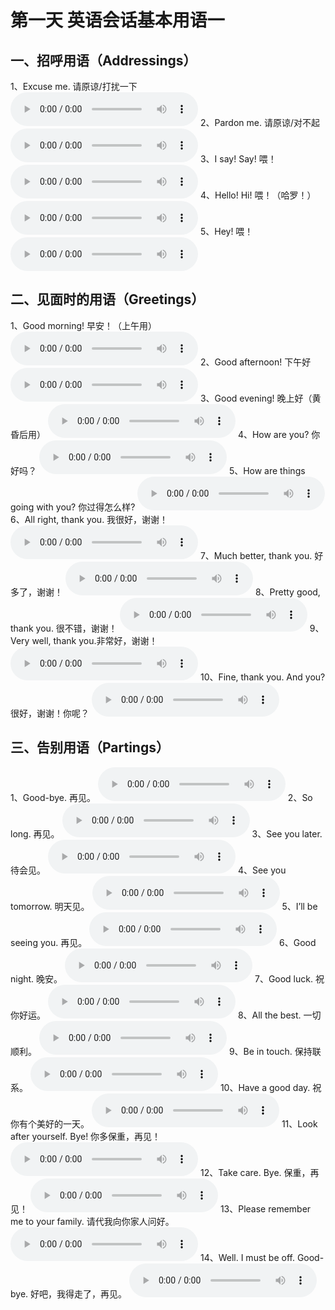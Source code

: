 # 第一天  英语会话基本用语一

## 一、招呼用语（Addressings）
1、Excuse me. 请原谅/打扰一下
<audio src="/audio/class1/01-01-01.mp3" controls="true"></audio>
2、Pardon me. 请原谅/对不起
<audio src="/audio/class1/01-01-02.mp3" controls="true"></audio>
3、I say! Say! 喂！
<audio src="/audio/class1/01-01-03.mp3" controls="true"></audio>
4、Hello! Hi! 喂！（哈罗！）
<audio src="/audio/class1/01-01-04.mp3" controls="true"></audio>
5、Hey! 喂！
<audio src="/audio/class1/01-01-05.mp3" controls="true"></audio>

## 二、见面时的用语（Greetings）
1、Good morning! 早安！（上午用）
<audio src="/audio/class1/01-02-01.mp3" controls="true"></audio>
2、Good afternoon! 下午好
<audio src="/audio/class1/01-02-02.mp3" controls="true"></audio>
3、Good evening! 晚上好（黄昏后用）
<audio src="/audio/class1/01-02-03.mp3" controls="true"></audio>
4、How are you? 你好吗？
<audio src="/audio/class1/01-02-04.mp3" controls="true"></audio>
5、How are things going with you? 你过得怎么样?
<audio src="/audio/class1/01-02-05.mp3" controls="true"></audio>
6、All right, thank you. 我很好，谢谢！
<audio src="/audio/class1/01-02-06.mp3" controls="true"></audio>
7、Much better, thank you. 好多了，谢谢！
<audio src="/audio/class1/01-02-07.mp3" controls="true"></audio>
8、Pretty good, thank you. 很不错，谢谢！
<audio src="/audio/class1/01-02-08.mp3" controls="true"></audio>
9、Very well, thank you.非常好，谢谢！
<audio src="/audio/class1/01-02-09.mp3" controls="true"></audio>
10、Fine, thank you. And you? 很好，谢谢！你呢？
<audio src="/audio/class1/01-02-10.mp3" controls="true"></audio>

## 三、告别用语（Partings）
1、Good-bye. 再见。
<audio src="/audio/class1/01-03-01.mp3" controls="true"></audio>
2、So long. 再见。
<audio src="/audio/class1/01-03-02.mp3" controls="true"></audio>
3、See you later. 待会见。
<audio src="/audio/class1/01-03-03.mp3" controls="true"></audio>
4、See you tomorrow. 明天见。
<audio src="/audio/class1/01-03-04.mp3" controls="true"></audio>
5、I’ll be seeing you. 再见。
<audio src="/audio/class1/01-03-05.mp3" controls="true"></audio>
6、Good night. 晚安。
<audio src="/audio/class1/01-03-06.mp3" controls="true"></audio>
7、Good luck. 祝你好运。
<audio src="/audio/class1/01-03-07.mp3" controls="true"></audio>
8、All the best. 一切顺利。
<audio src="/audio/class1/01-03-08.mp3" controls="true"></audio>
9、Be in touch. 保持联系。
<audio src="/audio/class1/01-03-09.mp3" controls="true"></audio>
10、Have a good day. 祝你有个美好的一天。
<audio src="/audio/class1/01-03-10.mp3" controls="true"></audio>
11、Look after yourself. Bye! 你多保重，再见！
<audio src="/audio/class1/01-03-11.mp3" controls="true"></audio>
12、Take care. Bye. 保重，再见！
<audio src="/audio/class1/01-03-12.mp3" controls="true"></audio>
13、Please remember me to your family. 请代我向你家人问好。
<audio src="/audio/class1/01-03-13.mp3" controls="true"></audio>
14、Well. I must be off. Good-bye. 好吧，我得走了，再见。
<audio src="/audio/class1/01-03-14.mp3" controls="true"></audio>

